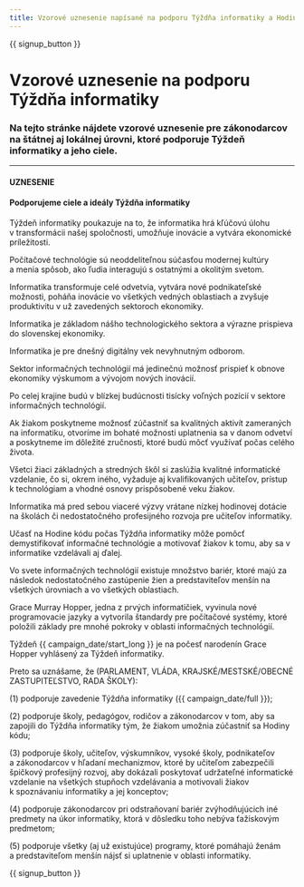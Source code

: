```yaml
---
title: Vzorové uznesenie napísané na podporu Týždňa informatiky a Hodiny kódu
---
```


{{ signup_button }}

# Vzorové uznesenie na podporu Týždňa informatiky

### Na tejto stránke nájdete vzorové uznesenie pre zákonodarcov na štátnej aj lokálnej úrovni, ktoré podporuje Týždeň informatiky a jeho ciele.

* * *

#### **UZNESENIE**  


#### Podporujeme ciele a ideály Týždňa informatiky

Týždeň informatiky poukazuje na to, že informatika hrá kľúčovú úlohu v transformácii našej spoločnosti, umožňuje inovácie a vytvára ekonomické príležitosti.

Počítačové technológie sú neoddeliteľnou súčasťou modernej kultúry a menia spôsob, ako ľudia interagujú s ostatnými a okolitým svetom.

Informatika transformuje celé odvetvia, vytvára nové podnikateľské možnosti, poháňa inovácie vo všetkých vedných oblastiach a zvyšuje produktivitu v už zavedených sektoroch ekonomiky.

Informatika je základom nášho technologického sektora a výrazne prispieva do slovenskej ekonomiky.

Informatika je pre dnešný digitálny vek nevyhnutným odborom.

Sektor informačných technológií má jedinečnú možnosť prispieť k obnove ekonomiky výskumom a vývojom nových inovácií.

Po celej krajine budú v blízkej budúcnosti tisícky voľných pozícií v sektore informačných technológií.

Ak žiakom poskytneme možnosť zúčastniť sa kvalitných aktivít zameraných na informatiku, otvoríme im bohaté možnosti uplatnenia sa v danom odvetví a poskytneme im dôležité zručnosti, ktoré budú môcť využívať počas celého života.

Všetci žiaci základných a stredných škôl si zaslúžia kvalitné informatické vzdelanie, čo si, okrem iného, vyžaduje aj kvalifikovaných učiteľov, prístup k technológiam a vhodné osnovy prispôsobené veku žiakov.

Informatika má pred sebou viaceré výzvy vrátane nízkej hodinovej dotácie na školách či nedostatočného profesijného rozvoja pre učiteľov informatiky.

Učasť na Hodine kódu počas Týždňa informatiky môže pomôcť demystifikovať informačné technológie a motivovať žiakov k tomu, aby sa v informatike vzdelávali aj ďalej.

Vo svete informačných technológií existuje množstvo bariér, ktoré majú za následok nedostatočného zastúpenie žien a predstaviteľov menšín na všetkých úrovniach a vo všetkých oblastiach.

Grace Murray Hopper, jedna z prvých informatičiek, vyvinula nové programovacie jazyky a vytvorila štandardy pre počítačové systémy, ktoré položili základy pre mnohé pokroky v oblasti informačných technológií.

Týždeň {{ campaign_date/start_long }} je na počesť narodenín Grace Hopper vyhlásený za Týždeň informatiky.<br />

Preto sa uznášame, že (PARLAMENT, VLÁDA, KRAJSKÉ/MESTSKÉ/OBECNÉ ZASTUPITEĽSTVO, RADA ŠKOLY):

(1) podporuje zavedenie Týždňa informatiky ({{ campaign_date/full }});

(2) podporuje školy, pedagógov, rodičov a zákonodarcov v tom, aby sa zapojili do Týždňa informatiky tým, že žiakom umožnia zúčastniť sa Hodiny kódu;

(3) podporuje školy, učiteľov, výskumníkov, vysoké školy, podnikateľov a zákonodarcov v hľadaní mechanizmov, ktoré by učiteľom zabezpečili špičkový profesijný rozvoj, aby dokázali poskytovať udržateľné informatické vzdelanie na všetkých stupňoch vzdelávania a motivovali žiakov k spoznávaniu informatiky a jej konceptov;

(4) podporuje zákonodarcov pri odstraňovaní bariér zvýhodňujúcich iné predmety na úkor informatiky, ktorá v dôsledku toho nebýva ťažiskovým predmetom;

(5) podporuje všetky (aj už existujúce) programy, ktoré pomáhajú ženám a predstaviteľom menšín nájsť si uplatnenie v oblasti informatiky.

{{ signup_button }}